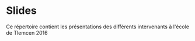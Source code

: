 # Slides
Ce répertoire contient les présentations des différents intervenants à l'école de Tlemcen 2016
